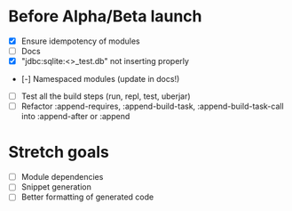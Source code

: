 # Before Alpha/Beta launch

- [x] Ensure idempotency of modules
- [ ] Docs
- [x] "jdbc:sqlite:<<sanitized>>_test.db" not inserting properly
- [-] Namespaced modules (update in docs!)
- [ ] Test all the build steps (run, repl, test, uberjar)
- [ ] Refactor :append-requires, :append-build-task, :append-build-task-call into :append-after or :append

# Stretch goals

- [ ] Module dependencies
- [ ] Snippet generation
- [ ] Better formatting of generated code